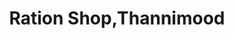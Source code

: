 ---
title: "Ration Shop,Thannimood"
url: /thiruvananthapuram/ration-shop-thannimood/
shop: Dorfladen
---